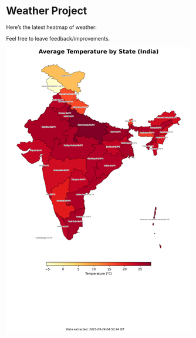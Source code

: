 # Weather Project

Here’s the latest heatmap of weather:

Feel free to leave feedback/improvements.

![India Heatmap](docs/assets/india_heatmap.png?v=D32B44)
